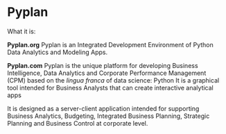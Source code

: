 # Pyplan
What it is:

**Pyplan.org**
Pyplan is an Integrated Development Environment of Python Data Analytics and Modeling Apps.

**Pyplan.com**
Pyplan is the unique platform for developing Business Intelligence, Data Analytics and Corporate Performance Management (CPM) based on the *lingua franca* of data science: Python
It is a graphical tool intended for Business Analysts that can create interactive analytical apps

It is designed as a server-client application intended for supporting Business Analytics, Budgeting, Integrated Business Planning, Strategic Planning and Business Control at corporate level.

<!--stackedit_data:
eyJoaXN0b3J5IjpbLTI3ODM0Mjc4MSw4NDgxMDEwMSw3MzYyND
E3MV19
-->